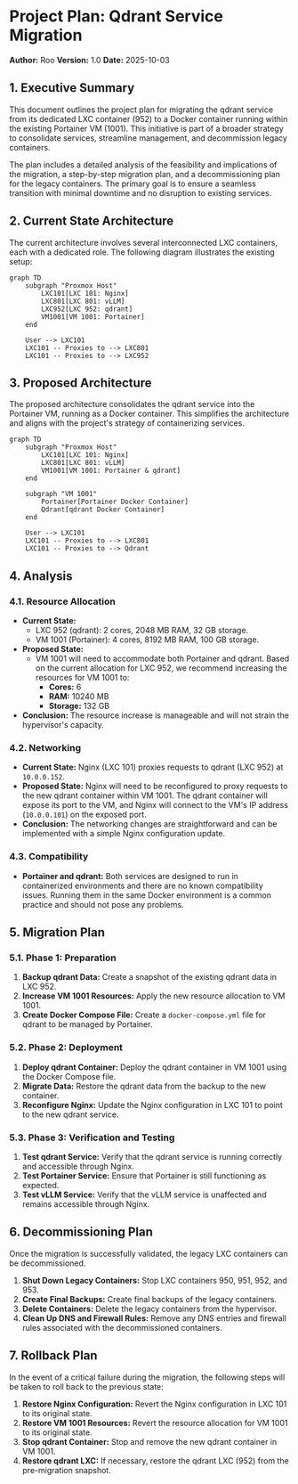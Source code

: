 # Project Plan: Qdrant Service Migration

**Author:** Roo
**Version:** 1.0
**Date:** 2025-10-03

## 1. Executive Summary

This document outlines the project plan for migrating the qdrant service from its dedicated LXC container (952) to a Docker container running within the existing Portainer VM (1001). This initiative is part of a broader strategy to consolidate services, streamline management, and decommission legacy containers.

The plan includes a detailed analysis of the feasibility and implications of the migration, a step-by-step migration plan, and a decommissioning plan for the legacy containers. The primary goal is to ensure a seamless transition with minimal downtime and no disruption to existing services.

## 2. Current State Architecture

The current architecture involves several interconnected LXC containers, each with a dedicated role. The following diagram illustrates the existing setup:

```mermaid
graph TD
    subgraph "Proxmox Host"
        LXC101[LXC 101: Nginx]
        LXC801[LXC 801: vLLM]
        LXC952[LXC 952: qdrant]
        VM1001[VM 1001: Portainer]
    end

    User --> LXC101
    LXC101 -- Proxies to --> LXC801
    LXC101 -- Proxies to --> LXC952
```

## 3. Proposed Architecture

The proposed architecture consolidates the qdrant service into the Portainer VM, running as a Docker container. This simplifies the architecture and aligns with the project's strategy of containerizing services.

```mermaid
graph TD
    subgraph "Proxmox Host"
        LXC101[LXC 101: Nginx]
        LXC801[LXC 801: vLLM]
        VM1001[VM 1001: Portainer & qdrant]
    end

    subgraph "VM 1001"
        Portainer[Portainer Docker Container]
        Qdrant[qdrant Docker Container]
    end

    User --> LXC101
    LXC101 -- Proxies to --> LXC801
    LXC101 -- Proxies to --> Qdrant
```

## 4. Analysis

### 4.1. Resource Allocation

-   **Current State:**
    -   LXC 952 (qdrant): 2 cores, 2048 MB RAM, 32 GB storage.
    -   VM 1001 (Portainer): 4 cores, 8192 MB RAM, 100 GB storage.
-   **Proposed State:**
    -   VM 1001 will need to accommodate both Portainer and qdrant. Based on the current allocation for LXC 952, we recommend increasing the resources for VM 1001 to:
        -   **Cores:** 6
        -   **RAM:** 10240 MB
        -   **Storage:** 132 GB
-   **Conclusion:** The resource increase is manageable and will not strain the hypervisor's capacity.

### 4.2. Networking

-   **Current State:** Nginx (LXC 101) proxies requests to qdrant (LXC 952) at `10.0.0.152`.
-   **Proposed State:** Nginx will need to be reconfigured to proxy requests to the new qdrant container within VM 1001. The qdrant container will expose its port to the VM, and Nginx will connect to the VM's IP address (`10.0.0.101`) on the exposed port.
-   **Conclusion:** The networking changes are straightforward and can be implemented with a simple Nginx configuration update.

### 4.3. Compatibility

-   **Portainer and qdrant:** Both services are designed to run in containerized environments and there are no known compatibility issues. Running them in the same Docker environment is a common practice and should not pose any problems.

## 5. Migration Plan

### 5.1. Phase 1: Preparation

1.  **Backup qdrant Data:** Create a snapshot of the existing qdrant data in LXC 952.
2.  **Increase VM 1001 Resources:** Apply the new resource allocation to VM 1001.
3.  **Create Docker Compose File:** Create a `docker-compose.yml` file for qdrant to be managed by Portainer.

### 5.2. Phase 2: Deployment

1.  **Deploy qdrant Container:** Deploy the qdrant container in VM 1001 using the Docker Compose file.
2.  **Migrate Data:** Restore the qdrant data from the backup to the new container.
3.  **Reconfigure Nginx:** Update the Nginx configuration in LXC 101 to point to the new qdrant service.

### 5.3. Phase 3: Verification and Testing

1.  **Test qdrant Service:** Verify that the qdrant service is running correctly and accessible through Nginx.
2.  **Test Portainer Service:** Ensure that Portainer is still functioning as expected.
3.  **Test vLLM Service:** Verify that the vLLM service is unaffected and remains accessible through Nginx.

## 6. Decommissioning Plan

Once the migration is successfully validated, the legacy LXC containers can be decommissioned.

1.  **Shut Down Legacy Containers:** Stop LXC containers 950, 951, 952, and 953.
2.  **Create Final Backups:** Create final backups of the legacy containers.
3.  **Delete Containers:** Delete the legacy containers from the hypervisor.
4.  **Clean Up DNS and Firewall Rules:** Remove any DNS entries and firewall rules associated with the decommissioned containers.

## 7. Rollback Plan

In the event of a critical failure during the migration, the following steps will be taken to roll back to the previous state:

1.  **Restore Nginx Configuration:** Revert the Nginx configuration in LXC 101 to its original state.
2.  **Restore VM 1001 Resources:** Revert the resource allocation for VM 1001 to its original state.
3.  **Stop qdrant Container:** Stop and remove the new qdrant container in VM 1001.
4.  **Restore qdrant LXC:** If necessary, restore the qdrant LXC (952) from the pre-migration snapshot.